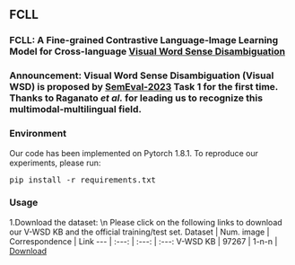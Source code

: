 ## FCLL
### FCLL: A **F**ine-grained **C**ontrastive **L**anguage-Image **L**earning Model for Cross-language [Visual Word Sense Disambiguation](https://raganato.github.io/vwsd/)
### Announcement: Visual Word Sense Disambiguation (Visual WSD) is proposed by [SemEval-2023](https://semeval.github.io/SemEval2023/tasks) Task 1 for the first time. Thanks to Raganato *et al.* for leading us to recognize this multimodal-multilingual field.
### Environment
Our code has been implemented on Pytorch 1.8.1. To reproduce our experiments, please run: <pre/>pip install -r requirements.txt</pre> 
### Usage
1.Download the dataset: \n
Please click on the following links to download our V-WSD KB and the official training/test set.
Dataset | Num. image | Correspondence | Link
--- | :---: | :---: | :---:
V-WSD KB | 97267 | 1-n-n | [Download]()
